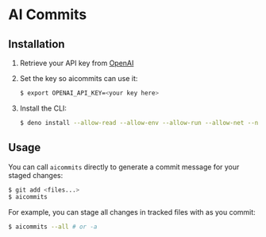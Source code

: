 # AI Commits

## Installation

1. Retrieve your API key from
   [OpenAI](https://platform.openai.com/account/api-keys)

2. Set the key so aicommits can use it:

   ```sh
   $ export OPENAI_API_KEY=<your key here>
   ```

3. Install the CLI:

   ```sh
   $ deno install --allow-read --allow-env --allow-run --allow-net --name aicommits https://raw.githubusercontent.com/kaiiy/aicommits/develop/src/cli.ts
   ```

## Usage

You can call `aicommits` directly to generate a commit message for your staged
changes:

```sh
$ git add <files...>
$ aicommits
```

For example, you can stage all changes in tracked files with as you commit:

```sh
$ aicommits --all # or -a
```
